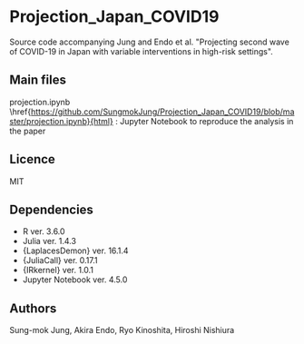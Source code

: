 # Projection_Japan_COVID19
Source code accompanying Jung and Endo et al. "Projecting second wave of COVID-19 in Japan with variable interventions in high-risk settings". 

## Main files
projection.ipynb \href{https://github.com/SungmokJung/Projection_Japan_COVID19/blob/master/projection.ipynb}{html} : Jupyter Notebook to reproduce the analysis in the paper

## Licence
MIT

## Dependencies
* R ver. 3.6.0
* Julia ver. 1.4.3
* {LaplacesDemon} ver. 16.1.4
* {JuliaCall} ver. 0.17.1
* {IRkernel} ver. 1.0.1
* Jupyter Notebook ver. 4.5.0

## Authors
Sung-mok Jung, Akira Endo, Ryo Kinoshita, Hiroshi Nishiura
